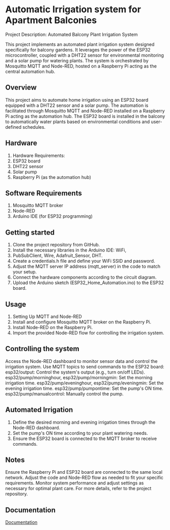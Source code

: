 
# Automatic Irrigation system for Apartment Balconies

Project Description: Automated Balcony Plant Irrigation System

This project implements an automated plant irrigation system designed specifically for balcony gardens. It leverages the power of the ESP32 microcontroller, coupled with a DHT22 sensor for environmental monitoring and a solar pump for watering plants. The system is orchestrated by Mosquitto MQTT and Node-RED, hosted on a Raspberry Pi acting as the central automation hub.



## Overview
This project aims to automate home irrigation using an ESP32 board equipped with a DHT22 sensor and a solar pump. The automation is facilitated through Mosquitto MQTT and Node-RED installed on a Raspberry Pi acting as the automation hub. The ESP32 board is installed in the balcony to automatically water plants based on environmental conditions and user-defined schedules.
## Hardware
1. Hardware Requirements:
2. ESP32 board
3. DHT22 sensor
4. Solar pump
5. Raspberry Pi (as the automation hub)
## Software Requirements
1. Mosquitto MQTT broker
2. Node-RED
3. Arduino IDE (for ESP32 programming)
## Getting started
1. Clone the project repository from GitHub.
2. Install the necessary libraries in the Arduino IDE: WiFi,
3. PubSubClient, Wire, Adafruit_Sensor, DHT.
4. Create a credentials.h file and define your WiFi SSID and password.
5. Adjust the MQTT server IP address (mqtt_server) in the code to match your setup.
6. Connect the hardware components according to the circuit diagram.
7. Upload the Arduino sketch (ESP32_Home_Automation.ino) to the ESP32 board.
## Usage
1. Setting Up MQTT and Node-RED
2. Install and configure Mosquitto MQTT broker on the Raspberry Pi.
3. Install Node-RED on the Raspberry Pi.
4. Import the provided Node-RED flow for controlling the irrigation system.
## Controlling the system
Access the Node-RED dashboard to monitor sensor data and control the irrigation system.
Use MQTT topics to send commands to the ESP32 board:
esp32/output: Control the system's output (e.g., turn on/off LEDs).
esp32/pump/morninghour, esp32/pump/morningmin: Set the morning irrigation time.
esp32/pump/eveninghour, esp32/pump/eveningmin: Set the evening irrigation time.
esp32/pump/pumpontime: Set the pump's ON time.
esp32/pump/manualcontrol: Manually control the pump.
## Automated Irrigation
1. Define the desired morning and evening irrigation times through the Node-RED dashboard.
2. Set the pump's ON time according to your plant watering needs.
3. Ensure the ESP32 board is connected to the MQTT broker to receive commands.
## Notes

Ensure the Raspberry Pi and ESP32 board are connected to the same local network.
Adjust the code and Node-RED flow as needed to fit your specific requirements.
Monitor system performance and adjust settings as necessary for optimal plant care.
For more details, refer to the project repository.
## Documentation

[Documentation](https://github.com/victorbernard48/Automatic-Irrigation-System/edit/main/README.md)

